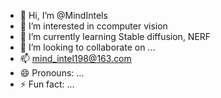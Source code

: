 - 👋 Hi, I’m @MindIntels
- 👀 I’m interested in ccomputer vision
- 🌱 I’m currently learning Stable diffusion, NERF
- 💞️ I’m looking to collaborate on ...
- 📫 mind_intel198@163.com
- 😄 Pronouns: ...
- ⚡ Fun fact: ...

<!---
MindIntels/MindIntels is a ✨ special ✨ repository because its `README.md` (this file) appears on your GitHub profile.
You can click the Preview link to take a look at your changes.
--->
